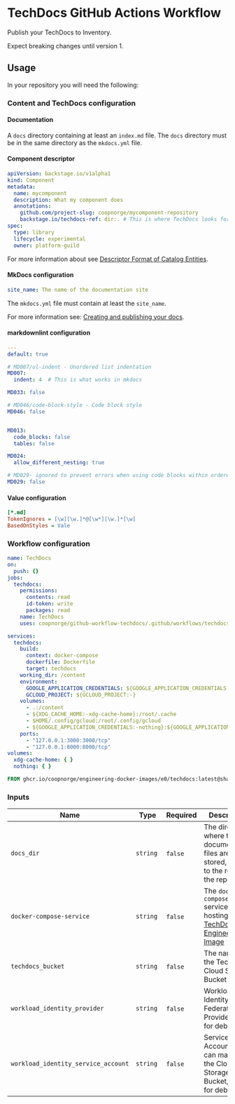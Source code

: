 # TechDocs GitHub Actions Workflow

Publish your TechDocs to Inventory.

Expect breaking changes until version 1.

## Usage

In your repository you will need the following:

### Content and TechDocs configuration

#### Documentation

A `docs` directory containing at least an `index.md` file. The `docs` directory
must be in the same directory as the `mkdocs.yml` file.

#### Component descriptor

```yaml title="catalog-info.yaml"
apiVersion: backstage.io/v1alpha1
kind: Component
metadata:
  name: mycomponent
  description: What my component does
  annotations:
    github.com/project-slug: coopnorge/mycomponent-repository
    backstage.io/techdocs-ref: dir:. # This is where TechDocs looks for mkdocs.yml
spec:
  type: library
  lifecycle: experimental
  owner: platform-guild
```

For more information about see [Descriptor Format of Catalog Entities].

#### MkDocs configuration

```yaml title="mkdocs.yml"
site_name: The name of the documentation site
```

The `mkdocs.yml` file must contain at least the `site_name`.

For more information see: [Creating and publishing your docs].

#### markdownlint configuration

```yaml title=".markdownlint.yaml"
---
default: true

# MD007/ul-indent - Unordered list indentation
MD007:
  indent: 4  # This is what works in mkdocs

MD033: false

# MD046/code-block-style - Code block style
MD046: false


MD013:
  code_blocks: false
  tables: false

MD024:
  allow_different_nesting: true

# MD029- ignored to prevent errors when using code blocks within ordered lists
MD029: false
```

#### Value configuration

```ini title=".vale.ini"
[*.md]
TokenIgnores = [\w][\w.]*@[\w*][\w.]*[\w]
BasedOnStyles = Vale
```

### Workflow configuration

```yaml title=".github/workflows/techdocs.yaml"
name: TechDocs
on:
  push: {}
jobs:
  techdocs:
    permissions:
      contents: read
      id-token: write
      packages: read
    name: TechDocs
    uses: coopnorge/github-workflow-techdocs/.github/workflows/techdocs.yaml@v0
```

```yaml title="docker-compose.yaml"
services:
  techdocs:
    build:
      context: docker-compose
      dockerfile: Dockerfile
      target: techdocs
    working_dir: /content
    environment:
      GOOGLE_APPLICATION_CREDENTIALS: ${GOOGLE_APPLICATION_CREDENTIALS:-}
      GCLOUD_PROJECT: ${GCLOUD_PROJECT:-}
    volumes:
      - .:/content
      - ${XDG_CACHE_HOME:-xdg-cache-home}:/root/.cache
      - $HOME/.config/gcloud:/root/.config/gcloud
      - ${GOOGLE_APPLICATION_CREDENTIALS:-nothing}:${GOOGLE_APPLICATION_CREDENTIALS:-/tmp/empty-GOOGLE_APPLICATION_CREDENTIALS}
    ports:
      - "127.0.0.1:3000:3000/tcp"
      - "127.0.0.1:8000:8000/tcp"
volumes:
  xdg-cache-home: { }
  nothing: { }
```

```Dockerfile title="docker-compose/Dockerfile"
FROM ghcr.io/coopnorge/engineering-docker-images/e0/techdocs:latest@sha256:709cbdadb158616ea681e042d9f48f4eeafe574e7265c1765e3de38de7109dec as techdocs
```

### Inputs

<!-- markdownlint-disable MD013 -->
| Name                                | Type     | Required | Description                                                                                    | Default Value                                                                                             |
|-------------------------------------|----------|----------|------------------------------------------------------------------------------------------------|-----------------------------------------------------------------------------------------------------------|
| `docs_dir`                          | `string` | `false`  | The directory where the documentation files are stored, relative to the root of the repository | `docs/`                                                                                                   |
| `docker-compose-service`            | `string` | `false`  | The `docker compose` service hosting the [TechDocs Engineering Image]                          | `techdocs`                                                                                                |
| `techdocs_bucket`                   | `string` | `false`  | The name of the TechDocs Cloud Storage Bucket                                                  | `coop-techdocs-backstage-production-44f7`                                                                 |
| `workload_identity_provider`        | `string` | `false`  | Workload Identity Federation Provider, used for debugging                                      | `projects/1063410054216/locations/global/workloadIdentityPools/techdocs-pool/providers/techdocs-provider` |
| `workload_identity_service_account` | `string` | `false`  | Service Account that can managed the Cloud Storage Bucket, used for debugging                  | `techdocs-publisher@backstage-production-44f7.iam.gserviceaccount.com`                                    |
<!-- markdownlint-enable MD013 -->

[Creating and publishing your docs]: https://backstage.io/docs/features/techdocs/creating-and-publishing
[Descriptor Format of Catalog Entities]: https://backstage.io/docs/features/software-catalog/descriptor-format
[TechDocs Engineering Image]: https://github.com/coopnorge/engineering-docker-images/tree/main/images/techdocs
